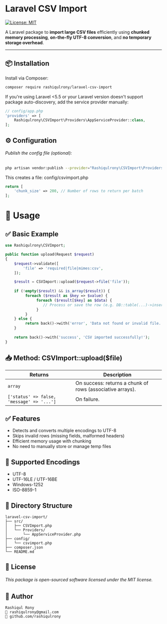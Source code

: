 # Laravel CSV Import

[![License: MIT](https://img.shields.io/badge/license-MIT-blue.svg)](LICENSE)

A Laravel package to **import large CSV files** efficiently using **chunked memory processing**, **on-the-fly UTF-8 conversion**, and **no temporary storage overhead**.

---

## 📦 Installation

Install via Composer:

```bash
composer require rashiqulrony/laravel-csv-import
```

If you're using Laravel <5.5 or your Laravel version doesn't support package auto-discovery, add the service provider manually:
```php
// config/app.php
'providers' => [
    Rashiqulrony\CSVImport\Providers\AppServiceProvider::class,
];
```

## ⚙️ Configuration
###### Publish the config file (optional):
```bash
php artisan vendor:publish --provider="Rashiqulrony\CSVImport\Providers\AppServiceProvider" --tag=config
```
This creates a file: config/csvimport.php
```php
return [
    'chunk_size' => 200, // Number of rows to return per batch
];
```
# 🚀 Usage
## ✅ Basic Example
```php
use Rashiqulrony\CSVImport;

public function upload(Request $request)
{
    $request->validate([
        'file' => 'required|file|mimes:csv',
    ]);

    $result = CSVImport::upload($request->file('file'));
    
    if (!empty($result) && is_array($result)) {
         foreach ($result as $key => $value) {
              foreach ($result[$key] as $data) {
                 // Process or save the row (e.g. DB::table(...)->insert($row))
              }
         }
    } else {
         return back()->with('error', 'Data not found or invalid file.');
    }
        
    return back()->with('success', 'CSV imported successfully!');
}
```
## 📥 Method: CSVImport::upload($file)
| Returns                                   | Description                                               |
| ----------------------------------------- | --------------------------------------------------------- |
| `array`                                   | On success: returns a chunk of rows (associative arrays). |
| `['status' => false, 'message' => '...']` | On failure.                                               |

## ✅ Features
* Detects and converts multiple encodings to UTF-8
* Skips invalid rows (missing fields, malformed headers)
* Efficient memory usage with chunking
* No need to manually store or manage temp files

## 🧪 Supported Encodings
* UTF-8
* UTF-16LE / UTF-16BE
* Windows-1252
* ISO-8859-1

## 📂 Directory Structure

```arduion
laravel-csv-import/
├── src/
│   ├── CSVImport.php
│   └── Providers/
│       └── AppServiceProvider.php
├── config/
│   └── csvimport.php
├── composer.json
└── README.md
```

## 📝 License
###### This package is open-sourced software licensed under the MIT license.

## 👤 Author
```
Rashiqul Rony
📧 rashiqulrony@gmail.com
🔗 github.com/rashiqulrony
```
